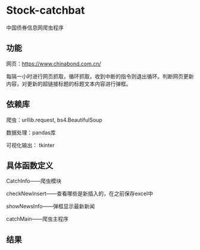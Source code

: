 # Stock-catchbat
中国债券信息网爬虫程序

## 功能
网页：https://www.chinabond.com.cn/

每隔一小时进行网页抓取，循环抓取，收到中断的指令则退出循环。判断网页更新内容，对更新的超链接标题的标题文本内容进行弹框。

## 依赖库
爬虫：urllib.request, bs4.BeautifulSoup

数据处理：pandas库

可视化输出： tkinter

## 具体函数定义
CatchInfo——爬虫模块

checkNewInsert——查看哪些是新插入的，在之前保存excel中

showNewsInfo——弹框显示最新新闻

catchMain——爬虫主程序

## 结果



